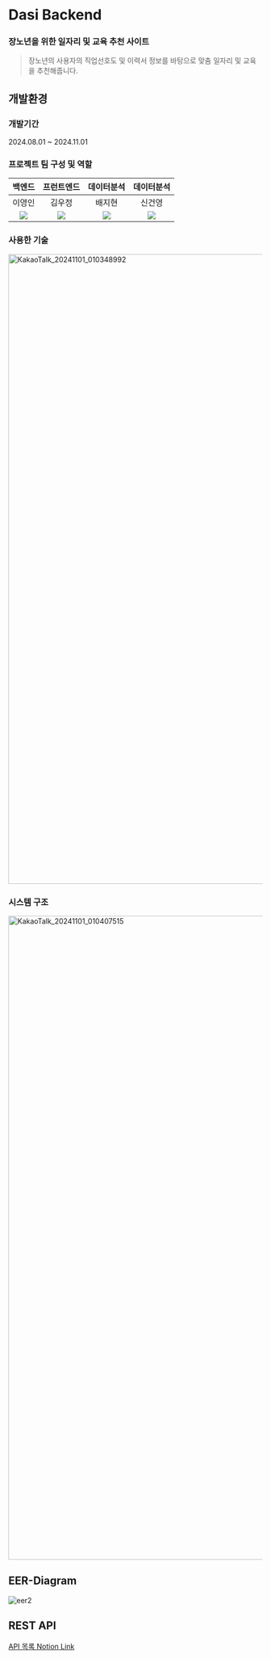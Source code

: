Dasi Backend
=============
### 장노년을 위한 일자리 및 교육 추천 사이트
> 장노년의 사용자의 직업선호도 및 이력서 정보를 바탕으로 맞춤 일자리 및 교육을 추천해줍니다.

## 개발환경
### 개발기간
2024.08.01 ~ 2024.11.01

### 프로젝트 팀 구성 및 역할
|백엔드|프런트엔드|데이터분석|데이터분석|
|:---:|:---:|:---:|:---:|
|이영인|김우정|배지현|신건영|
|<a href="https://github.com/ProjectDasi/Backend" target="_blank"><img src="https://img.shields.io/badge/GitHub-181717?style=for-the-badge&logo=github&logoColor=white"></a>|<a href="https://github.com/ProjectDasi/FrontEnd" target="_blank"><img src="https://img.shields.io/badge/GitHub-181717?style=for-the-badge&logo=github&logoColor=white"></a>|<a href="https://github.com/ProjectDasi/EasyOCR_dasi" target="_blank"><img src="https://img.shields.io/badge/GitHub-181717?style=for-the-badge&logo=github&logoColor=white"></a>|<a href="https://github.com/ProjectDasi/Data_recommend" target="_blank"><img src="https://img.shields.io/badge/GitHub-181717?style=for-the-badge&logo=github&logoColor=white"></a>|

### 사용한 기술
<img width="1247" alt="KakaoTalk_20241101_010348992" src="https://github.com/user-attachments/assets/cd2b15eb-dada-4251-abc1-efcc226191b1">

### 시스템 구조
<img width="1275" alt="KakaoTalk_20241101_010407515" src="https://github.com/user-attachments/assets/dc18531c-0cb7-471f-9978-cb48620104ea">

## EER-Diagram
![eer2](https://github.com/user-attachments/assets/5999a126-cf3c-4639-9b81-a1182d4ee398)

## REST API
<a href="https://fixed-principle-c9c.notion.site/11b85540bb7581378b82e31aa23d1455?v=11b85540bb7581e48669000cbff98333&pvs=74" target="_blank">API 목록 Notion Link</a>

